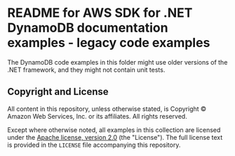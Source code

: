 # README for AWS SDK for .NET DynamoDB documentation examples - legacy code examples

The DynamoDB code examples in this folder might use older versions of the .NET framework, and they might not contain unit tests.


## Copyright and License

All content in this repository, unless otherwise stated, is 
Copyright © Amazon Web Services, Inc. or its affiliates. All rights reserved.

Except where otherwise noted, all examples in this collection are licensed under the [Apache
license, version 2.0](https://www.apache.org/licenses/LICENSE-2.0) (the "License"). The full
license text is provided in the `LICENSE` file accompanying this repository.